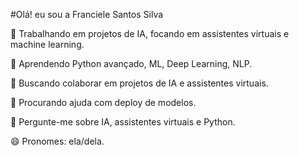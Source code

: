 #Olá! eu sou a Franciele Santos Silva

🔭 Trabalhando em projetos de IA, focando em assistentes virtuais e machine learning.

🌱 Aprendendo Python avançado, ML, Deep Learning, NLP.

👯 Buscando colaborar em projetos de IA e assistentes virtuais.

🤔 Procurando ajuda com deploy de modelos.

💬 Pergunte-me sobre IA, assistentes virtuais e Python.

😄 Pronomes: ela/dela.




